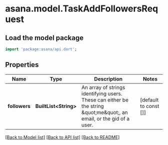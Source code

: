 # asana.model.TaskAddFollowersRequest

## Load the model package
```dart
import 'package:asana/api.dart';
```

## Properties
Name | Type | Description | Notes
------------ | ------------- | ------------- | -------------
**followers** | **BuiltList&lt;String&gt;** | An array of strings identifying users. These can either be the string \&quot;me\&quot;, an email, or the gid of a user. | [default to const []]

[[Back to Model list]](../README.md#documentation-for-models) [[Back to API list]](../README.md#documentation-for-api-endpoints) [[Back to README]](../README.md)


